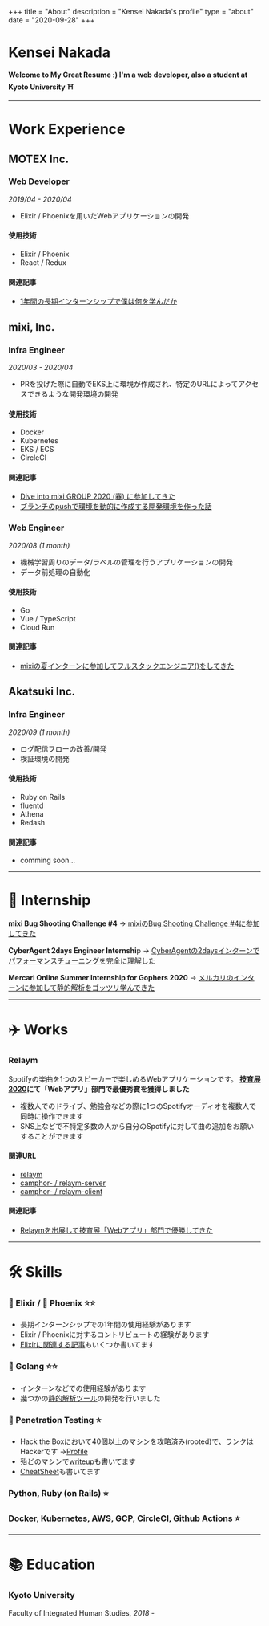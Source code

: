 +++
title = "About"
description = "Kensei Nakada's profile"
type = "about"
date = "2020-09-28"
+++

# Kensei Nakada

**Welcome to My Great Resume :)
I'm a web developer, also a student at Kyoto University ⛩**

---

# Work Experience

## MOTEX Inc.

### Web Developer
*2019/04 - 2020/04*

- Elixir / Phoenixを用いたWebアプリケーションの開発

#### 使用技術

- Elixir / Phoenix
- React / Redux

#### 関連記事

- [1年間の長期インターンシップで僕は何を学んだか](/posts/long-internship-experience/)

## mixi, Inc.

### Infra Engineer
 *2020/03 - 2020/04*

- PRを投げた際に自動でEKS上に環境が作成され、特定のURLによってアクセスできるような開発環境の開発

#### 使用技術

- Docker
- Kubernetes
- EKS / ECS
- CircleCI

#### 関連記事

- [Dive into mixi GROUP 2020 (春) に参加してきた](/posts/mixi-spring-internship-2020/)
- [ブランチのpushで環境を動的に作成する開発環境を作った話](/posts/2020-04-13-qiita-c2ca5ebc56ade9b79b33/)


### Web Engineer
*2020/08 (1 month)*

- 機械学習周りのデータ/ラベルの管理を行うアプリケーションの開発
- データ前処理の自動化

#### 使用技術

- Go
- Vue / TypeScript
- Cloud Run

#### 関連記事

- [mixiの夏インターンに参加してフルスタックエンジニア()をしてきた](/posts/mixi-summer-internship-2020/)

## Akatsuki Inc.

### Infra Engineer
*2020/09 (1 month)*

- ログ配信フローの改善/開発
- 検証環境の開発

#### 使用技術

- Ruby on Rails
- fluentd
- Athena
- Redash

#### 関連記事

- comming soon...

---

# 👟 Internship

**mixi Bug Shooting Challenge #4**
→ [mixiのBug Shooting Challenge #4に参加してきた](/posts/mixi-bug-shooting/)

**CyberAgent 2days Engineer Internshi**p
→ [CyberAgentの2daysインターンでパフォーマンスチューニングを完全に理解した](/posts/ca-serverside-internship2020/)

**Mercari Online Summer Internship for Gophers 2020**
→ [メルカリのインターンに参加して静的解析をゴッツリ学んできた](/posts/mercari-summer-intenship-2020/)

---

# ✈️ Works

### Relaym

Spotifyの楽曲を1つのスピーカーで楽しめるWebアプリケーションです。
**[技育展2020](https://talent.supporterz.jp/geekten/2020/)にて「Webアプリ」部門で最優秀賞を獲得しました**

- 複数人でのドライブ、勉強会などの際に1つのSpotifyオーディオを複数人で同時に操作できます
- SNS上などで不特定多数の人から自分のSpotifyに対して曲の追加をお願いすることができます

#### 関連URL

- [relaym](https://relaym.camph.net/)
- [camphor- / relaym-server](https://github.com/camphor-/relaym-server)
- [camphor- / relaym-client](https://github.com/camphor-/relaym-client)

#### 関連記事

- [Relaymを出展して技育展「Webアプリ」部門で優勝してきた](/posts/relaym-win-giikuten/)

---

# 🛠  Skills

### 🧪 Elixir / 🦅 Phoenix ⭐️⭐️

- 長期インターンシップでの1年間の使用経験があります
- Elixir / Phoenixに対するコントリビュートの経験があります
- [Elixirに関連する記事](/tags/elixir/)もいくつか書いてます

### 🧸 Golang ⭐️⭐️

- インターンなどでの使用経験があります
- 幾つかの[静的解析ツール](/showcase/tools/)の開発を行いました

### 🐉 Penetration Testing ⭐️

- Hack the Boxにおいて40個以上のマシンを攻略済み(rooted)で、ランクはHackerです →[Profile](https://www.hackthebox.eu/profile/247307)
- 殆どのマシンで[writeup](/tags/writeup/)も書いてます
- [CheatSheet](https://github.com/sanposhiho/MY_CHEAT_SHEET)も書いてます

### Python, Ruby (on Rails) ⭐️

### Docker, Kubernetes, AWS, GCP, CircleCI, Github Actions ⭐️

---

# 📚 Education

### Kyoto University

Faculty of Integrated Human Studies, *2018 -*
